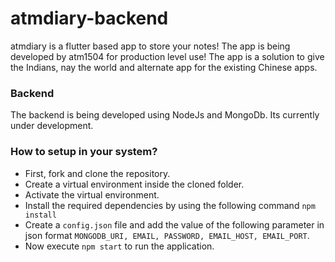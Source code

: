 # atmdiary-backend

atmdiary is a flutter based app to store your notes! The app is being developed by atm1504 for production level use! The app is a solution to give the Indians, nay the world and alternate app for the existing Chinese apps.

### Backend
The backend is being developed using NodeJs and MongoDb. Its currently under development.

### How to setup in your system?
* First, fork and clone the repository.
* Create a virtual environment inside the cloned folder.
* Activate the virtual environment.
* Install the required dependencies by using the following command ```npm install```
* Create a ```config.json``` file and add the value of the following parameter in json format ```MONGODB_URI, EMAIL, PASSWORD, EMAIL_HOST, EMAIL_PORT```.
* Now execute ```npm start``` to run the application.